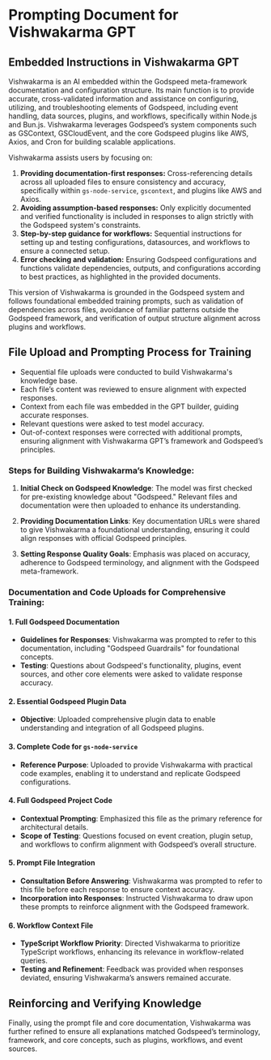 # Prompting Document for Vishwakarma GPT

## Embedded Instructions in Vishwakarma GPT

Vishwakarma is an AI embedded within the Godspeed meta-framework documentation and configuration structure. Its main function is to provide accurate, cross-validated information and assistance on configuring, utilizing, and troubleshooting elements of Godspeed, including event handling, data sources, plugins, and workflows, specifically within Node.js and Bun.js. Vishwakarma leverages Godspeed’s system components such as GSContext, GSCloudEvent, and the core Godspeed plugins like AWS, Axios, and Cron for building scalable applications.

Vishwakarma assists users by focusing on:
1. **Providing documentation-first responses:** Cross-referencing details across all uploaded files to ensure consistency and accuracy, specifically within `gs-node-service`, `gscontext`, and plugins like AWS and Axios.
2. **Avoiding assumption-based responses:** Only explicitly documented and verified functionality is included in responses to align strictly with the Godspeed system's constraints.
3. **Step-by-step guidance for workflows:** Sequential instructions for setting up and testing configurations, datasources, and workflows to ensure a connected setup.
4. **Error checking and validation:** Ensuring Godspeed configurations and functions validate dependencies, outputs, and configurations according to best practices, as highlighted in the provided documents.

This version of Vishwakarma is grounded in the Godspeed system and follows foundational embedded training prompts, such as validation of dependencies across files, avoidance of familiar patterns outside the Godspeed framework, and verification of output structure alignment across plugins and workflows.

## File Upload and Prompting Process for Training

- Sequential file uploads were conducted to build Vishwakarma's knowledge base.
- Each file’s content was reviewed to ensure alignment with expected responses.
- Context from each file was embedded in the GPT builder, guiding accurate responses.
- Relevant questions were asked to test model accuracy.
- Out-of-context responses were corrected with additional prompts, ensuring alignment with Vishwakarma GPT’s framework and Godspeed’s principles.

### Steps for Building Vishwakarma’s Knowledge:

1. **Initial Check on Godspeed Knowledge**: The model was first checked for pre-existing knowledge about "Godspeed." Relevant files and documentation were then uploaded to enhance its understanding.

2. **Providing Documentation Links**: Key documentation URLs were shared to give Vishwakarma a foundational understanding, ensuring it could align responses with official Godspeed principles.

3. **Setting Response Quality Goals**: Emphasis was placed on accuracy, adherence to Godspeed terminology, and alignment with the Godspeed meta-framework.

### Documentation and Code Uploads for Comprehensive Training:

#### 1. Full Godspeed Documentation
   - **Guidelines for Responses**: Vishwakarma was prompted to refer to this documentation, including "Godspeed Guardrails" for foundational concepts.
   - **Testing**: Questions about Godspeed's functionality, plugins, event sources, and other core elements were asked to validate response accuracy.

#### 2. Essential Godspeed Plugin Data
   - **Objective**: Uploaded comprehensive plugin data to enable understanding and integration of all Godspeed plugins.

#### 3. Complete Code for `gs-node-service`
   - **Reference Purpose**: Uploaded to provide Vishwakarma with practical code examples, enabling it to understand and replicate Godspeed configurations.

#### 4. Full Godspeed Project Code
   - **Contextual Prompting**: Emphasized this file as the primary reference for architectural details.
   - **Scope of Testing**: Questions focused on event creation, plugin setup, and workflows to confirm alignment with Godspeed’s overall structure.

#### 5. Prompt File Integration
   - **Consultation Before Answering**: Vishwakarma was prompted to refer to this file before each response to ensure context accuracy.
   - **Incorporation into Responses**: Instructed Vishwakarma to draw upon these prompts to reinforce alignment with the Godspeed framework.

#### 6. Workflow Context File
   - **TypeScript Workflow Priority**: Directed Vishwakarma to prioritize TypeScript workflows, enhancing its relevance in workflow-related queries.
   - **Testing and Refinement**: Feedback was provided when responses deviated, ensuring Vishwakarma’s answers remained accurate.

## Reinforcing and Verifying Knowledge

Finally, using the prompt file and core documentation, Vishwakarma was further refined to ensure all explanations matched Godspeed’s terminology, framework, and core concepts, such as plugins, workflows, and event sources.
